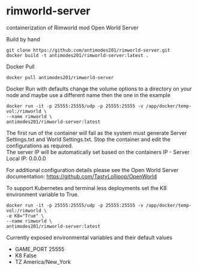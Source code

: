 # rimworld-server
containerization of Rimworld mod Open World Server


Build by hand
```
git clone https://github.com/antimodes201/rimworld-server.git
docker build -t antimodes201/rimworld-server:latest .
```

Docker Pull
```
docker pull antimodes201/rimworld-server
```

Docker Run with defaults
change the volume options to a directory on your node and maybe use a different name then the one in the example

```
docker run -it -p 25555:25555/udp -p 25555:25555 -v /app/docker/temp-vol:/rimworld \
--name rimworld \
antimodes201/rimworld-server:latest
```

The first run of the container will fail as the system must generate Server Settings.txt and World Settings.txt.  Stop the container and edit the configurations as required.  
The server IP will be automatically set based on the containers IP - Server Local IP: 0.0.0.0

For additional configuration details please see the Open World Server documentation: https://github.com/TastyLollipop/OpenWorld

To support Kubernetes and terminal less deployments set the K8 environment variable to True.

```
docker run -it -p 25555:25555/udp -p 25555:25555 -v /app/docker/temp-vol:/rimworld \
-e K8="True" \
--name rimworld \
antimodes201/rimworld-server:latest
```

Currently exposed environmental variables and their default values
- GAME_PORT 25555
- K8 False
- TZ America/New_York

